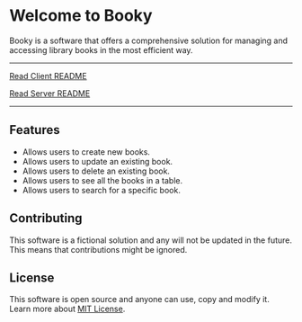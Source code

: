 # Welcome to Booky

Booky is a software that offers a comprehensive solution for managing and accessing library books in the most efficient way.

---

[Read Client README](booky/)

[Read Server README](server/)

---

## Features

- Allows users to create new books.
- Allows users to update an existing book.
- Allows users to delete an existing book.
- Allows users to see all the books in a table.
- Allows users to search for a specific book.

## Contributing

This software is a fictional solution and any will not be updated in the future. This means that contributions might be ignored.

## License

This software is open source and anyone can use, copy and modify it. Learn more about [MIT License](LICENSE).
